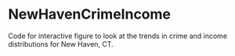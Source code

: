 # NewHavenCrimeIncome

Code for interactive figure to look at the trends in crime and income distributions for New Haven, CT.
